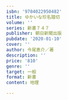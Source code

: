 ```yaml
---
isbn: '9784022950482'
title: ゆかいな珍名踏切
volume: ''
series: 新書７４７
publisher: 朝日新聞出版
pubdate: '2020-01-10'
cover: ''
author: 今尾恵介／著
description: ''
price: '810'
genre: ''
target: 一般
format: 新書
content: 地理

---
```

